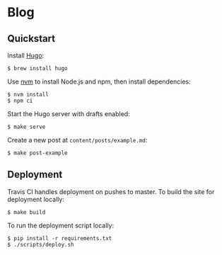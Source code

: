 # Blog

## Quickstart

Install [Hugo](https://gohugo.io/getting-started/installing/):

    $ brew install hugo

Use [nvm](https://github.com/creationix/nvm) to install Node.js and npm, then install dependencies:

    $ nvm install
    $ npm ci

Start the Hugo server with drafts enabled:

    $ make serve

Create a new post at `content/posts/example.md`:

    $ make post-example

## Deployment

Travis CI handles deployment on pushes to master. To build the site for deployment locally:

    $ make build

To run the deployment script locally:

    $ pip install -r requirements.txt
    $ ./scripts/deploy.sh
